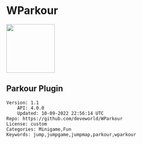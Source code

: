 # WParkour
<img src="https://raw.githubusercontent.com/mcsim415/WParkour/29fad5099ee0c657655c686af19b7203ba4e7656/parkour.png" width="128" height="128" />

## Parkour Plugin
```properties
Version: 1.1
    API: 4.0.0
    Updated: 10-09-2022 22:56:14 UTC
Repo: https://github.com/deveworld/WParkour
License: custom
Categories: Minigame,Fun
Keywords: jump,jumpgame,jumpmap,parkour,wparkour
```
